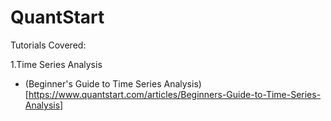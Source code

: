 # QuantStart
Tutorials Covered:

1.Time Series Analysis
- (Beginner's Guide to Time Series Analysis)[https://www.quantstart.com/articles/Beginners-Guide-to-Time-Series-Analysis]
